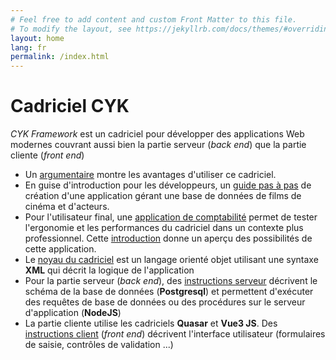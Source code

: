 ```yaml
---
# Feel free to add content and custom Front Matter to this file.
# To modify the layout, see https://jekyllrb.com/docs/themes/#overriding-theme-defaults
layout: home
lang: fr
permalink: /index.html
---
```


# Cadriciel CYK

*CYK Framework* est un cadriciel pour développer des applications Web modernes couvrant aussi bien la partie serveur (*back end*) que la partie cliente (*front end*)   
- Un [argumentaire](/why-use-me/) montre les avantages d'utiliser ce cadriciel.
- En guise d'introduction pour les développeurs, un [guide pas à pas](/getting-started/) de création d'une application gérant une base de données de films de cinéma et d'acteurs.   
- Pour l'utilisateur final, une [application de comptabilité](https://cyk-compta.herokuapp.com) permet de tester l'ergonomie et les performances du cadriciel dans un contexte plus professionnel. Cette [introduction](/compta-intro/) donne un aperçu des possibilités de cette application.
- Le [noyau du cadriciel](/language-syntax/) est un langage orienté objet utilisant une syntaxe **XML** qui décrit la logique de l'application
- Pour la partie serveur (*back end*), des [instructions serveur](/backend/) décrivent le schéma de la base de données (**Postgresql**) et permettent d'exécuter des requêtes de base de données ou des procédures sur le serveur d'application (**NodeJS**) 
- La partie cliente utilise les cadriciels **Quasar** et **Vue3 JS**. Des [instructions client](/frontend/) (*front end*) décrivent l'interface utilisateur (formulaires de saisie, contrôles de validation ...)



